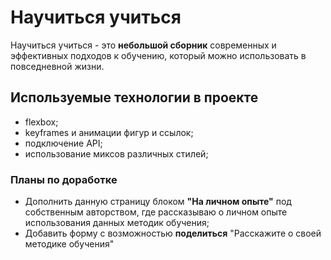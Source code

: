 # Научиться учиться

Научиться учиться - это **небольшой сборник** современных и эффективных подходов к обучению, который можно использовать в повседневной жизни.

## Используемые технологии в проекте

- flexbox;
- keyframes и анимации фигур и ссылок;
- подключение API;
- использование миксов различных стилей;

### Планы по доработке

- Дополнить данную страницу блоком **"На личном опыте"** под собственным авторством, где рассказываю о личном опыте использования данных методик обучения;
- Добавить форму с возможностью **поделиться** "Расскажите о своей методике обучения"